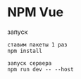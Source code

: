 NPM Vue
=======

запуск 
```
ставим пакеты 1 раз
npm install

запуск сервера
npm run dev -- --host
```
